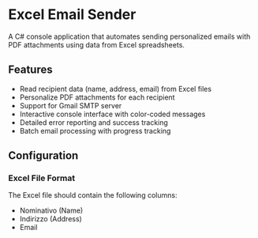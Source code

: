 # Excel Email Sender

A C# console application that automates sending personalized emails with PDF attachments using data from Excel spreadsheets.

## Features

- Read recipient data (name, address, email) from Excel files
- Personalize PDF attachments for each recipient
- Support for Gmail SMTP server
- Interactive console interface with color-coded messages
- Detailed error reporting and success tracking
- Batch email processing with progress tracking

## Configuration

### Excel File Format
The Excel file should contain the following columns:
- Nominativo (Name)
- Indirizzo (Address)
- Email

